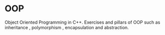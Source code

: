 # OOP
Object Oriented Programming in C++. Exercises and pillars of OOP such as inheritance , polymorphism , encapsulation and abstraction. 
